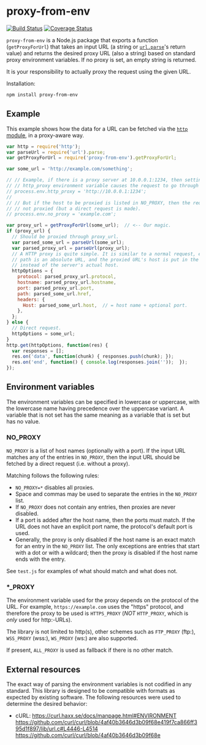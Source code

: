 # proxy-from-env

[![Build Status](https://travis-ci.org/Rob--W/proxy-from-env.svg?branch=master)](https://travis-ci.org/Rob--W/proxy-from-env)
[![Coverage Status](https://coveralls.io/repos/github/Rob--W/proxy-from-env/badge.svg?branch=master)](https://coveralls.io/github/Rob--W/proxy-from-env?branch=master)

`proxy-from-env` is a Node.js package that exports a function (`getProxyForUrl`)
that takes an input URL (a string or
[`url.parse`](https://nodejs.org/docs/latest/api/url.html#url_url_parsing)'s
return value) and returns the desired proxy URL (also a string) based on
standard proxy environment variables. If no proxy is set, an empty string is
returned.

It is your responsibility to actually proxy the request using the given URL.

Installation:

```sh
npm install proxy-from-env
```

## Example
This example shows how the data for a URL can be fetched via the
[`http` module](https://nodejs.org/api/http.html), in a proxy-aware way.

```javascript
var http = require('http');
var parseUrl = require('url').parse;
var getProxyForUrl = require('proxy-from-env').getProxyForUrl;

var some_url = 'http://example.com/something';

// // Example, if there is a proxy server at 10.0.0.1:1234, then setting the
// // http_proxy environment variable causes the request to go through a proxy.
// process.env.http_proxy = 'http://10.0.0.1:1234';
// 
// // But if the host to be proxied is listed in NO_PROXY, then the request is
// // not proxied (but a direct request is made).
// process.env.no_proxy = 'example.com';

var proxy_url = getProxyForUrl(some_url);  // <-- Our magic.
if (proxy_url) {
  // Should be proxied through proxy_url.
  var parsed_some_url = parseUrl(some_url);
  var parsed_proxy_url = parseUrl(proxy_url);
  // A HTTP proxy is quite simple. It is similar to a normal request, except the
  // path is an absolute URL, and the proxied URL's host is put in the header
  // instead of the server's actual host.
  httpOptions = {
    protocol: parsed_proxy_url.protocol,
    hostname: parsed_proxy_url.hostname,
    port: parsed_proxy_url.port,
    path: parsed_some_url.href,
    headers: {
      Host: parsed_some_url.host,  // = host name + optional port.
    },
  };
} else {
  // Direct request.
  httpOptions = some_url;
}
http.get(httpOptions, function(res) {
  var responses = [];
  res.on('data', function(chunk) { responses.push(chunk); });
  res.on('end', function() { console.log(responses.join(''));  });
});

```

## Environment variables
The environment variables can be specified in lowercase or uppercase, with the
lowercase name having precedence over the uppercase variant. A variable that is
not set has the same meaning as a variable that is set but has no value.

### NO\_PROXY

`NO_PROXY` is a list of host names (optionally with a port). If the input URL
matches any of the entries in `NO_PROXY`, then the input URL should be fetched
by a direct request (i.e. without a proxy).

Matching follows the following rules:

- `NO_PROXY=*` disables all proxies.
- Space and commas may be used to separate the entries in the `NO_PROXY` list.
- If `NO_PROXY` does not contain any entries, then proxies are never disabled.
- If a port is added after the host name, then the ports must match. If the URL
  does not have an explicit port name, the protocol's default port is used.
- Generally, the proxy is only disabled if the host name is an exact match for
  an entry in the `NO_PROXY` list. The only exceptions are entries that start
  with a dot or with a wildcard; then the proxy is disabled if the host name
  ends with the entry.

See `test.js` for examples of what should match and what does not.

### \*\_PROXY

The environment variable used for the proxy depends on the protocol of the URL.
For example, `https://example.com` uses the "https" protocol, and therefore the
proxy to be used is `HTTPS_PROXY` (_NOT_ `HTTP_PROXY`, which is _only_ used for
http:-URLs).

The library is not limited to http(s), other schemes such as
`FTP_PROXY` (ftp:),
`WSS_PROXY` (wss:),
`WS_PROXY` (ws:)
are also supported.

If present, `ALL_PROXY` is used as fallback if there is no other match.


## External resources
The exact way of parsing the environment variables is not codified in any
standard. This library is designed to be compatible with formats as expected by
existing software.
The following resources were used to determine the desired behavior:

- cURL:
  https://curl.haxx.se/docs/manpage.html#ENVIRONMENT  
  https://github.com/curl/curl/blob/4af40b3646d3b09f68e419f7ca866ff395d1f897/lib/url.c#L4446-L4514  
  https://github.com/curl/curl/blob/4af40b3646d3b09f68e
